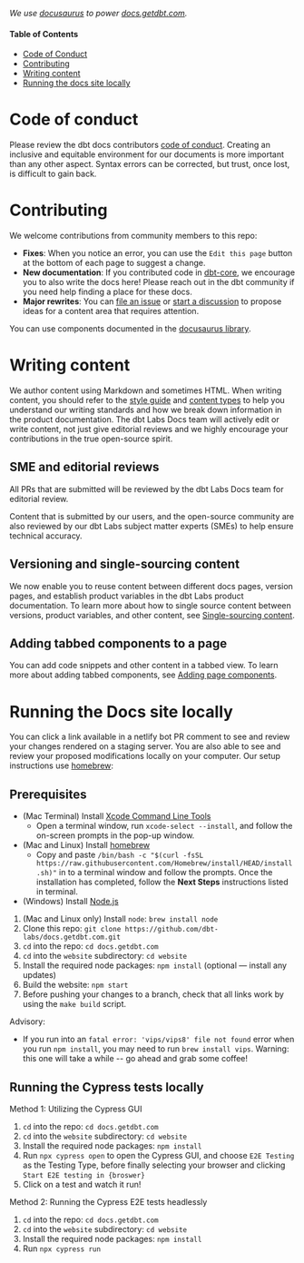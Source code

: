 _We use [docusaurus](https://v2.docusaurus.io/) to power [docs.getdbt.com](https://docs.getdbt.com/)._

#### Table of Contents

* [Code of Conduct](#Code-of-conduct)
* [Contributing](#contributing)  
* [Writing content](#writing-content)
* [Running the docs site locally](#running-the-docs-site-locally)

# Code of conduct

Please review the dbt docs contributors [code of conduct](https://github.com/dbt-labs/docs.getdbt.com/blob/current/contributing/contributor-code-of-conduct.md).
Creating an inclusive and equitable environment for our documents is more important than any other aspect.  Syntax errors can be corrected, but trust, once lost, is difficult to gain back.

# Contributing

We welcome contributions from community members to this repo:
- **Fixes**: When you notice an error, you can use the `Edit this page` button at the bottom of each page to suggest a change.
- **New documentation**: If you contributed code in [dbt-core](https://github.com/dbt-labs/dbt-core), we encourage you to also write the docs here! Please reach out in the dbt community if you need help finding a place for these docs.
- **Major rewrites**: You can [file an issue](https://github.com/dbt-labs/docs.getdbt.com/issues/new?assignees=&labels=content%2Cimprovement&template=improve-docs.yml) or [start a discussion](https://github.com/dbt-labs/docs.getdbt.com/discussions) to propose ideas for a content area that requires attention.

You can use components documented in the [docusaurus library](https://v2.docusaurus.io/docs/markdown-features/).

# Writing content

We author content using Markdown and sometimes HTML. When writing content, you should refer to the [style guide](https://github.com/dbt-labs/docs.getdbt.com/blob/current/contributing/content-style-guide.md) and [content types](/contributing/content-types.md) to help you understand our writing standards and how we break down information in the product documentation. The dbt Labs Docs team will actively edit or write content, not just give editorial reviews and we highly encourage your contributions in the true open-source spirit.

## SME and editorial reviews

All PRs that are submitted will be reviewed by the dbt Labs Docs team for editorial review.

Content that is submitted by our users, and the open-source community are also reviewed by our dbt Labs subject matter experts (SMEs) to help ensure technical accuracy.


## Versioning and single-sourcing content

We now enable you to reuse content between different docs pages, version pages, and establish product variables in the dbt Labs product documentation. To learn more about how to single source content between versions, product variables, and other content, see [Single-sourcing content](/contributing/single-sourcing-content.md).

## Adding tabbed components to a page

You can add code snippets and other content in a tabbed view. To learn more about adding tabbed components, see [Adding page components](/contributing/adding-page-components.md).

# Running the Docs site locally

You can click a link available in a netlify bot PR comment to see and review your changes rendered on a staging server. You are also able to see and review your proposed modifications locally on your computer. Our setup instructions use [homebrew](https://brew.sh/):

## Prerequisites

* (Mac Terminal) Install [Xcode Command Line Tools](https://developer.apple.com/download/more/)
  - Open a terminal window, run `xcode-select --install`, and follow the on-screen prompts in the pop-up window.
* (Mac and Linux) Install [homebrew](https://brew.sh/)
  - Copy and paste `/bin/bash -c "$(curl -fsSL https://raw.githubusercontent.com/Homebrew/install/HEAD/install.sh)"` in to a terminal window and follow the prompts.  Once the installation has completed, follow the **Next Steps** instructions listed in terminal.
* (Windows) Install [Node.js](https://nodejs.org/en/download/)

1. (Mac and Linux only) Install `node`: `brew install node`
2. Clone this repo: `git clone https://github.com/dbt-labs/docs.getdbt.com.git`
3. `cd` into the repo: `cd docs.getdbt.com`
4. `cd` into the `website` subdirectory: `cd website`
5. Install the required node packages: `npm install` (optional &mdash; install any updates)
6. Build the website: `npm start`
7. Before pushing your changes to a branch, check that all links work by using the `make build` script.

Advisory:
- If you run into an `fatal error: 'vips/vips8' file not found` error when you run `npm install`, you may need to run `brew install vips`. Warning: this one will take a while -- go ahead and grab some coffee!

## Running the Cypress tests locally

Method 1: Utilizing the Cypress GUI
1. `cd` into the repo: `cd docs.getdbt.com`
2. `cd` into the `website` subdirectory: `cd website`
3. Install the required node packages: `npm install`
4. Run `npx cypress open` to open the Cypress GUI, and choose `E2E Testing` as the Testing Type, before finally selecting your browser and clicking `Start E2E testing in {broswer}`
5. Click on a test and watch it run!

Method 2: Running the Cypress E2E tests headlessly
1. `cd` into the repo: `cd docs.getdbt.com`
2. `cd` into the `website` subdirectory: `cd website`
3. Install the required node packages: `npm install`
4. Run `npx cypress run`
